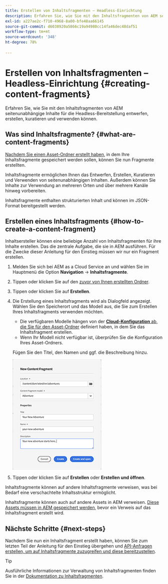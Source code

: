```yaml
---
title: Erstellen von Inhaltsfragmenten – Headless-Einrichtung
description: Erfahren Sie, wie Sie mit den Inhaltsfragmenten von AEM seitenunabhängige Inhalte für die Headless-Bereitstellung entwerfen, erstellen, kuratieren und verwenden können.
exl-id: a227ae2c-f710-4968-8a00-bfe48aa66145
source-git-commit: d6038920a5866c19a94980cc14fa46dec48daf51
workflow-type: tm+mt
source-wordcount: '348'
ht-degree: 78%

---
```


# Erstellen von Inhaltsfragmenten – Headless-Einrichtung {#creating-content-fragments}

Erfahren Sie, wie Sie mit den Inhaltsfragmenten von AEM seitenunabhängige Inhalte für die Headless-Bereitstellung entwerfen, erstellen, kuratieren und verwenden können.

## Was sind Inhaltsfragmente? {#what-are-content-fragments}

[Nachdem Sie einen Asset-Ordner erstellt haben](create-assets-folder.md), in dem Ihre Inhaltsfragmente gespeichert werden sollen, können Sie nun Fragmente erstellten.

Inhaltsfragmente ermöglichen Ihnen das Entwerfen, Erstellen, Kuratieren und Verwenden von seitenunabhängigen Inhalten. Außerdem können Sie Inhalte zur Verwendung an mehreren Orten und über mehrere Kanäle hinweg vorbereiten.

Inhaltsfragmente enthalten strukturierten Inhalt und können im JSON-Format bereitgestellt werden.

## Erstellen eines Inhaltsfragments {#how-to-create-a-content-fragment}

Inhaltsersteller können eine beliebige Anzahl von Inhaltsfragmenten für ihre Inhalte erstellen. Das die zentrale Aufgabe, die sie in AEM ausführen. Für die Zwecke dieser Anleitung für den Einstieg müssen wir nur ein Fragment erstellen.

1. Melden Sie sich bei AEM as a Cloud Service an und wählen Sie im Hauptmenü die Option **Navigation** -> **Inhaltsfragmente**.

1. Tippen oder klicken Sie auf den [zuvor von Ihnen erstellten Ordner](create-assets-folder.md).
1. Tippen oder klicken Sie auf **Erstellen**.
1. Die Erstellung eines Inhaltsfragments wird als Dialogfeld angezeigt.
Wählen Sie den Speicherort und das Modell aus, die Sie zum Erstellen Ihres Inhaltsfragments verwenden möchten.

   * Die verfügbaren Modelle hängen von der [**Cloud-Konfiguration** ab, die Sie für den Asset-Ordner](create-assets-folder.md) definiert haben, in dem Sie das Inhaltsfragment erstellen.
   * Wenn Ihr Modell nicht verfügbar ist, überprüfen Sie die Konfiguration Ihres Asset-Ordners.

   Fügen Sie den Titel, den Namen und ggf. die Beschreibung hinzu.

   ![Dialogfeld &quot;Neues Inhaltsfragment erstellen&quot;](/help/sites-cloud/administering/content-fragments/assets/cfc-console-create.png)

1. Tippen oder klicken Sie auf **Erstellen** oder  **Erstellen und öffnen**.

Inhaltsfragmente können auf andere Inhaltsfragmente verweisen, was bei Bedarf eine verschachtelte Inhaltsstruktur ermöglicht.

Inhaltsfragmente können auch auf andere Assets in AEM verweisen. [Diese Assets müssen in AEM gespeichert werden](/help/assets/manage-digital-assets.md), bevor ein Verweis auf das Inhaltsfragment erstellt wird.

## Nächste Schritte {#next-steps}

Nachdem Sie nun ein Inhaltsfragment erstellt haben, können Sie zum letzten Teil der Anleitung für den Einstieg übergehen und [API-Anfragen erstellen, um auf Inhaltsfragmente zuzugreifen und diese bereitzustellen](create-api-request.md).

>[!TIP]
>
>Ausführliche Informationen zur Verwaltung von Inhaltsfragmenten finden Sie in der [Dokumentation zu Inhaltsfragmenten](/help/sites-cloud/administering/content-fragments/content-fragments.md).
